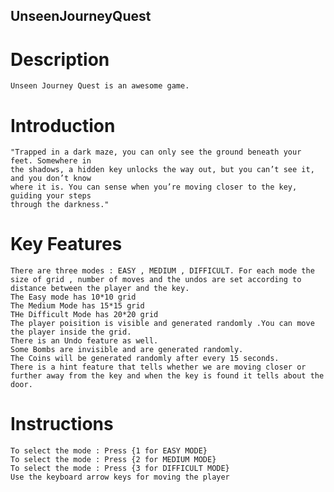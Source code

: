 ## UnseenJourneyQuest

# Description
    Unseen Journey Quest is an awesome game.
# Introduction
    "Trapped in a dark maze, you can only see the ground beneath your feet. Somewhere in
    the shadows, a hidden key unlocks the way out, but you can’t see it, and you don’t know
    where it is. You can sense when you’re moving closer to the key, guiding your steps
    through the darkness."
# Key Features
    There are three modes : EASY , MEDIUM , DIFFICULT. For each mode the size of grid , number of moves and the undos are set according to distance between the player and the key.
    The Easy mode has 10*10 grid 
    The Medium Mode has 15*15 grid
    THe Difficult Mode has 20*20 grid
    The player poisition is visible and generated randomly .You can move the player inside the grid.
    There is an Undo feature as well.
    Some Bombs are invisible and are generated randomly.
    The Coins will be generated randomly after every 15 seconds.
    There is a hint feature that tells whether we are moving closer or further away from the key and when the key is found it tells about the door.

# Instructions
    To select the mode : Press {1 for EASY MODE}
    To select the mode : Press {2 for MEDIUM MODE}
    To select the mode : Press {3 for DIFFICULT MODE}
    Use the keyboard arrow keys for moving the player
    

